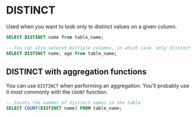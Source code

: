 # DISTINCT
Used when you want to look only to distinct values on a given column.
```SQL
SELECT DISTINCT name from table_name;

-- You can also selecet multiple columns, in which case, only distinct combinations of those columns are going to be returned
SELECT DISTINCT name, age from table_name;
```
## DISTINCT with aggregation functions
You can use `DISTINCT` when performing an aggregation.
You'll probably use it most commonly with the `COUNT` function.
```SQL
-- Counts the number of distinct names in the table
SELECT COUNT(DISTINCT name) FROM table_name;
```